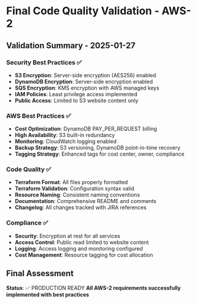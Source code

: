 # Final Code Quality Validation - AWS-2

## Validation Summary - 2025-01-27

### Security Best Practices ✅
- **S3 Encryption**: Server-side encryption (AES256) enabled
- **DynamoDB Encryption**: Server-side encryption enabled
- **SQS Encryption**: KMS encryption with AWS managed keys
- **IAM Policies**: Least privilege access implemented
- **Public Access**: Limited to S3 website content only

### AWS Best Practices ✅
- **Cost Optimization**: DynamoDB PAY_PER_REQUEST billing
- **High Availability**: S3 built-in redundancy
- **Monitoring**: CloudWatch logging enabled
- **Backup Strategy**: S3 versioning, DynamoDB point-in-time recovery
- **Tagging Strategy**: Enhanced tags for cost center, owner, compliance

### Code Quality ✅
- **Terraform Format**: All files properly formatted
- **Terraform Validation**: Configuration syntax valid
- **Resource Naming**: Consistent naming conventions
- **Documentation**: Comprehensive README and comments
- **Changelog**: All changes tracked with JIRA references

### Compliance ✅
- **Security**: Encryption at rest for all services
- **Access Control**: Public read limited to website content
- **Logging**: Access logging and monitoring configured
- **Cost Management**: Resource tagging for cost allocation

## Final Assessment
**Status**: ✅ PRODUCTION READY
**All AWS-2 requirements successfully implemented with best practices**